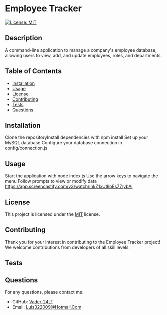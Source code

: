 # Employee Tracker 
[![License: MIT](https://img.shields.io/badge/License-MIT-yellow.svg)](https://opensource.org/licenses/MIT)


## Description
A command-line application to manage a company's employee database, allowing users to view, add, and update employees, roles, and departments.

## Table of Contents
- [Installation](#installation)
- [Usage](#usage)
- [License](#license)
- [Contributing](#contributing)
- [Tests](#tests)
- [Questions](#questions)

## Installation
Clone the repositoryInstall dependencies with npm install
Set up your MySQL database 
Configure your database connection in config/connection.js

## Usage
Start the application with node index.js
Use the arrow keys to navigate the menu
Follow prompts to view or modify data
https://app.screencastify.com/v3/watch/InkZ1xUtIloEs77rybAl

## License

This project is licensed under the [MIT](https://opensource.org/licenses/MIT) license.

## Contributing
Thank you for your interest in contributing to the Employee Tracker project! We welcome contributions from developers of all skill levels.

## Tests

## Questions
For any questions, please contact me:
- GitHub: [Vader-24LT](https://github.com/Vader-24LT)
- Email: Luis322009@Hotmail.Com

